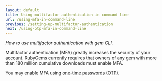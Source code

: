 ```yaml
---
layout: default
title: Using multifactor authentication in command line
url: /using-mfa-in-command-line
previous: /setting-up-multifactor-authentication
next: /using-otp-mfa-in-command-line
---
```

<em class="t-gray">How to use multifactor authentication with gem CLI.</em>

Multifactor authentication (MFA) greatly increases the security of your account.
RubyGems currently requires that owners of any gem with more than 180 million
cumulative downloads must enable MFA.

You may enable MFA using [one-time passwords (OTP)](/using-otp-mfa-in-command-line).
